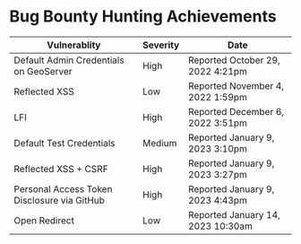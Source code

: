 # Bug Bounty Hunting Achievements
| Vulnerablity | Severity | Date |
|--------------|----------|------|
| Default Admin Credentials on GeoServer | High | Reported October 29, 2022 4:21pm |
| Reflected XSS | Low | Reported November 4, 2022 1:59pm |
| LFI | High | Reported December 6, 2022 3:51pm |
| Default Test Credentials | Medium | Reported January 9, 2023 3:10pm |
| Reflected XSS + CSRF | High | Reported January 9, 2023 3:27pm |
| Personal Access Token Disclosure via GitHub | High | Reported January 9, 2023 4:43pm |
| Open Redirect | Low | Reported January 14, 2023 10:30am |
<!---
JoshMorrison99/JoshMorrison99 is a ✨ special ✨ repository because its `README.md` (this file) appears on your GitHub profile.
You can click the Preview link to take a look at your changes.
--->
